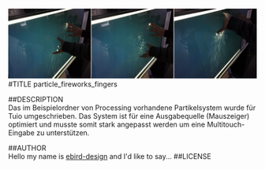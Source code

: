 ![image](screenshot.png)  
#TITLE
particle_fireworks_fingers

##DESCRIPTION  
Das im Beispielordner von Processing vorhandene Partikelsystem wurde für Tuio umgeschrieben. Das System ist für eine Ausgabequelle (Mauszeiger) optimiert und musste somit stark angepasst werden um eine Multitouch-Eingabe zu unterstützen.

##AUTHOR  
Hello my name is [ebird-design](https://github.com/ebird-design) and I'd like to say... 
##LICENSE  
